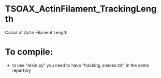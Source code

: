 # TSOAX_ActinFilament_TrackingLength
Calcul of Actin Filament Length

# To compile:
- to use "main.py" you need to have "tracking_snakes.txt" in the same repertory
